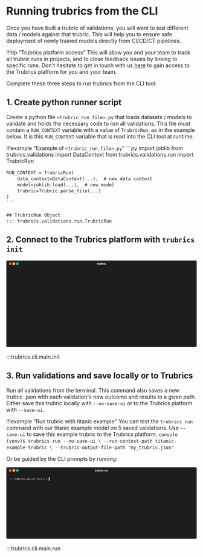 # Running trubrics from the CLI

Once you have built a trubric of validations, you will want to test different data / models against that trubric.
This will help you to ensure safe deployment of newly trained models directly from CI/CD/CT pipelines.

!!!tip "Trubrics platform access"
    This will allow you and your team to track all trubric runs in projects, and to close feedback issues by linking to specific runs. Don't hesitate to get in touch with us [here](https://trubrics.com/demo/) to gain access to the Trubrics platform for you and your team.

Complete these three steps to run trubrics from the CLI tool:

## 1. Create python runner script

Create a python file `<trubric_run_file>.py` that loads datasets / models to validate and holds the necessary code to run all validations. This file must contain a `RUN_CONTEXT` variable with a value of `TrubricRun`, as in the example below. It is this `RUN_CONTEXT` variable that is read into the CLI tool at runtime.

!!!example "Example of `<trubric_run_file>.py`"
    ```py
    import joblib
    from trubrics.validations import DataContext
    from trubrics.validations.run import TrubricRun

    RUN_CONTEXT = TrubricRun(
        data_context=DataContext(...),  # new data context
        model=joblib.load(...),  # new model
        trubric=Trubric.parse_file(...)
    )
    ```

    ## TrubricRun Object
    ::: trubrics.validations.run.TrubricRun

## 2. Connect to the Trubrics platform with `trubrics init`

<p align="center"><img src="../assets/trubrics-init.gif"/></p>

:::trubrics.cli.main.init

## 3. Run validations and save locally or to Trubrics

Run all validations from the terminal. This command also saves a new trubric .json with each validation's new outcome and results to a given path. Either save this trubric locally with `--no-save-ui` or to the Trubrics platform with `--save-ui`.

!!!example "Run trubric with titanic example"
    You can test the `trubrics run` command with our titanic example model on 5 saved validations.
    Use `--save-ui` to save this example trubric to the Trubrics platform.
    ```console
    (venv)$ trubrics run --no-save-ui \
    --run-context-path titanic-example-trubric \
    --trubric-output-file-path "my_trubric.json"
    ```

Or be guided by the CLI prompts by running:

<p align="center"><img src="../assets/trubrics-run.gif"/></p>

:::trubrics.cli.main.run

